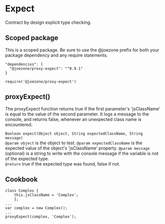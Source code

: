 # Expect
Contract by design explicit type checking.

## Scoped package
This is a scoped package. Be sure to use the @joezone prefix for both your package dependency and any require statements.

	"dependencies": {
	  "@joezone/proxy-expect": "^0.9.1"
	}
	 
	require('@joezone/proxy-expect') 

## proxyExpect()

The proxyExpect function returns true if the first parameter's 'jsClassName' is equal to the value of the second parameter.
It logs a message to the console, and returns false, whenever an unexpected class name is encountered.

`Boolean expect(Object object, String expectedClassName, String message)`  
`@param object` is the object to test.
`@param expectedClassName` is the expected value of the object's 'jsClassName' property.
`@param message` (optional) is a string to write with the console message if the variable is not of the expected type.  
`@return` true if the expected type was found, false if not.  

## Cookbook
  
	class Complex {   
		this.jsClassName = 'Complex';  
		};  
	...	 
	var complex = new Complex();  
	... 	
	proxyExpect(complex, 'Complex');  